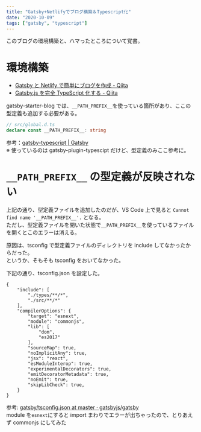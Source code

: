 ```yaml
---
title: "Gatsby+Netlifyでブログ構築＆Typescript化"
date: "2020-10-09"
tags: ["gatsby", "typescript"]
---
```


このブログの環境構築と、ハマったところについて覚書。

# 環境構築

- [Gatsby と Netlify で簡単にブログを作成 \- Qiita](https://qiita.com/k-penguin-sato/items/7554e5e7e90aa10ae225)
- [Gatsby\.js を完全 TypeScript 化する \- Qiita](https://qiita.com/Takepepe/items/144209f860fbe4d5e9bb)

gatsby-starter-blog では、`__PATH_PREFIX__`を使っている箇所があり、ここの型定義も追加する必要がある。

```typescript
// src/global.d.ts
declare const __PATH_PREFIX__: string
```

参考：[gatsby\-typescript \| Gatsby](https://www.gatsbyjs.com/plugins/gatsby-typescript/)  
※ 使っているのは gatsby-plugin-typescipt だけど、型定義のみここ参考に。

# `__PATH_PREFIX__` の型定義が反映されない

上記の通り、型定義ファイルを追加したのだが、VS Code 上で見ると
`Cannot find name '__PATH_PREFIX__'.` となる。  
ただし、型定義ファイルを開いた状態で`__PATH_PREFIX__`を使っているファイルを開くとこのエラーは消える。

原因は、tsconfig で型定義ファイルのディレクトリを include してなかったからだった。  
というか、そもそも tsconfig をおいてなかった。

下記の通り、tsconfig.json を設定した。

```
{
    "include": [
        "./types/**/*",
        "./src/**/*"
    ],
    "compilerOptions": {
        "target": "esnext",
        "module": "commonjs",
        "lib": [
            "dom",
            "es2017"
        ],
        "sourceMap": true,
        "noImplicitAny": true,
        "jsx": "react",
        "esModuleInterop": true,
        "experimentalDecorators": true,
        "emitDecoratorMetadata": true,
        "noEmit": true,
        "skipLibCheck": true,
    }
}
```

参考: [gatsby/tsconfig\.json at master · gatsbyjs/gatsby](https://github.com/gatsbyjs/gatsby/blob/master/examples/using-typescript/tsconfig.json)  
module を`esnext`にすると import まわりでエラーが出ちゃったので、とりあえず commonjs にしてみた

